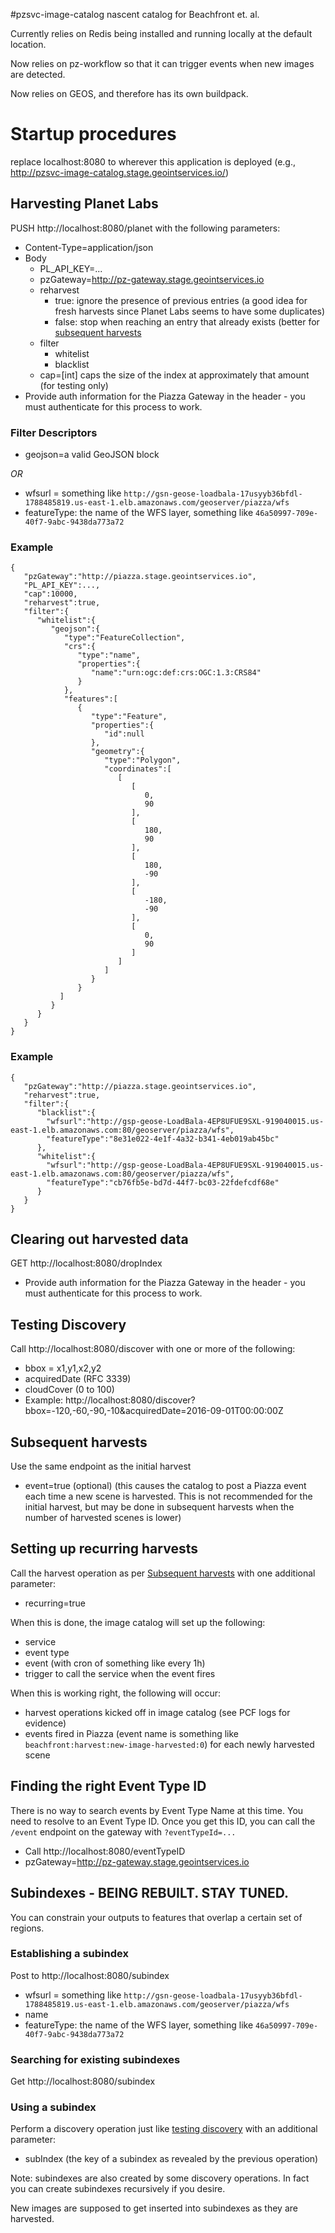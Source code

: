 #pzsvc-image-catalog
nascent catalog for Beachfront et. al.

Currently relies on Redis being installed and running locally at the default location.

Now relies on pz-workflow so that it can trigger events when new images are detected.

Now relies on GEOS, and therefore has its own buildpack.


# Startup procedures
replace localhost:8080 to wherever this application is deployed (e.g., http://pzsvc-image-catalog.stage.geointservices.io/)

## Harvesting Planet Labs
PUSH http://localhost:8080/planet with the following parameters:
* Content-Type=application/json
* Body
   * PL_API_KEY=...
   * pzGateway=http://pz-gateway.stage.geointservices.io
   * reharvest
      * true: ignore the presence of previous entries (a good idea for fresh harvests since Planet Labs seems to have some duplicates)
      * false: stop when reaching an entry that already exists (better for [subsequent harvests](#subsequent-harvests)
   * filter
      * whitelist
      * blacklist
   * cap=[int] caps the size of the index at approximately that amount (for testing only)
* Provide auth information for the Piazza Gateway in the header - you must authenticate for this process to work.

### Filter Descriptors
* geojson=a valid GeoJSON block

*OR*

* wfsurl = something like `http://gsn-geose-loadbala-17usyyb36bfdl-1788485819.us-east-1.elb.amazonaws.com/geoserver/piazza/wfs`
* featureType: the name of the WFS layer, something like `46a50997-709e-40f7-9abc-9438da773a72` 

### Example
```
{  
   "pzGateway":"http://piazza.stage.geointservices.io",
   "PL_API_KEY":...,
   "cap":10000,
   "reharvest":true,
   "filter":{  
      "whitelist":{  
         "geojson":{  
            "type":"FeatureCollection",
            "crs":{  
               "type":"name",
               "properties":{  
                  "name":"urn:ogc:def:crs:OGC:1.3:CRS84"
               }
            },
            "features":[  
               {  
                  "type":"Feature",
                  "properties":{  
                     "id":null
                  },
                  "geometry":{  
                     "type":"Polygon",
                     "coordinates":[  
                        [  
                           [  
                              0,
                              90
                           ],
                           [  
                              180,
                              90
                           ],
                           [  
                              180,
                              -90
                           ],
                           [  
                              -180,
                              -90
                           ],
                           [  
                              0,
                              90
                           ]
                        ]
                     ]
                  }
               }
           ]
         }
      }
   }
}
```

### Example
```
{  
   "pzGateway":"http://piazza.stage.geointservices.io",
   "reharvest":true,
   "filter":{  
      "blacklist":{  
        "wfsurl":"http://gsp-geose-LoadBala-4EP8UFUE9SXL-919040015.us-east-1.elb.amazonaws.com:80/geoserver/piazza/wfs",
        "featureType":"8e31e022-4e1f-4a32-b341-4eb019ab45bc"
      },
      "whitelist":{  
        "wfsurl":"http://gsp-geose-LoadBala-4EP8UFUE9SXL-919040015.us-east-1.elb.amazonaws.com:80/geoserver/piazza/wfs",
        "featureType":"cb76fb5e-bd7d-44f7-bc03-22fdefcdf68e"
      }
   }
}
```

## Clearing out harvested data
GET http://localhost:8080/dropIndex
* Provide auth information for the Piazza Gateway in the header - you must authenticate for this process to work.

## Testing Discovery
Call http://localhost:8080/discover with one or more of the following:
* bbox = x1,y1,x2,y2
* acquiredDate (RFC 3339)
* cloudCover (0 to 100)
* Example: http://localhost:8080/discover?bbox=-120,-60,-90,-10&acquiredDate=2016-09-01T00:00:00Z

## Subsequent harvests
Use the same endpoint as the initial harvest
* event=true (optional) (this causes the catalog to post a Piazza event each time a new scene is harvested. This is not recommended for the initial harvest, but may be done in subsequent harvests when the number of harvested scenes is lower)
  
## Setting up recurring harvests
Call the harvest operation as per [Subsequent harvests](#subsequent-harvests) with one additional parameter:
* recurring=true

When this is done, the image catalog will set up the following:
* service 
* event type
* event (with cron of something like every 1h)
* trigger to call the service when the event fires

When this is working right, the following will occur:
* harvest operations kicked off in image catalog (see PCF logs for evidence)
* events fired in Piazza (event name is something like `beachfront:harvest:new-image-harvested:0`) for each newly harvested scene 

## Finding the right Event Type ID
There is no way to search events by Event Type Name at this time. You need to resolve to an Event Type ID. Once you get this ID, you can call the `/event` endpoint on the gateway with `?eventTypeId=...`
* Call http://localhost:8080/eventTypeID
* pzGateway=http://pz-gateway.stage.geointservices.io

## Subindexes - BEING REBUILT. STAY TUNED.
You can constrain your outputs to features that overlap a certain set of regions.

### Establishing a subindex
Post to http://localhost:8080/subindex
* wfsurl = something like `http://gsn-geose-loadbala-17usyyb36bfdl-1788485819.us-east-1.elb.amazonaws.com/geoserver/piazza/wfs`
* name
* featureType: the name of the WFS layer, something like `46a50997-709e-40f7-9abc-9438da773a72` 

### Searching for existing subindexes
Get http://localhost:8080/subindex

### Using a subindex
Perform a discovery operation just like [testing discovery](#testing-discovery) with an additional parameter:
* subIndex (the key of a subindex as revealed by the previous operation)

Note: subindexes are also created by some discovery operations. 
In fact you can create subindexes recursively if you desire. 

New images are supposed to get inserted into subindexes as they are harvested.

